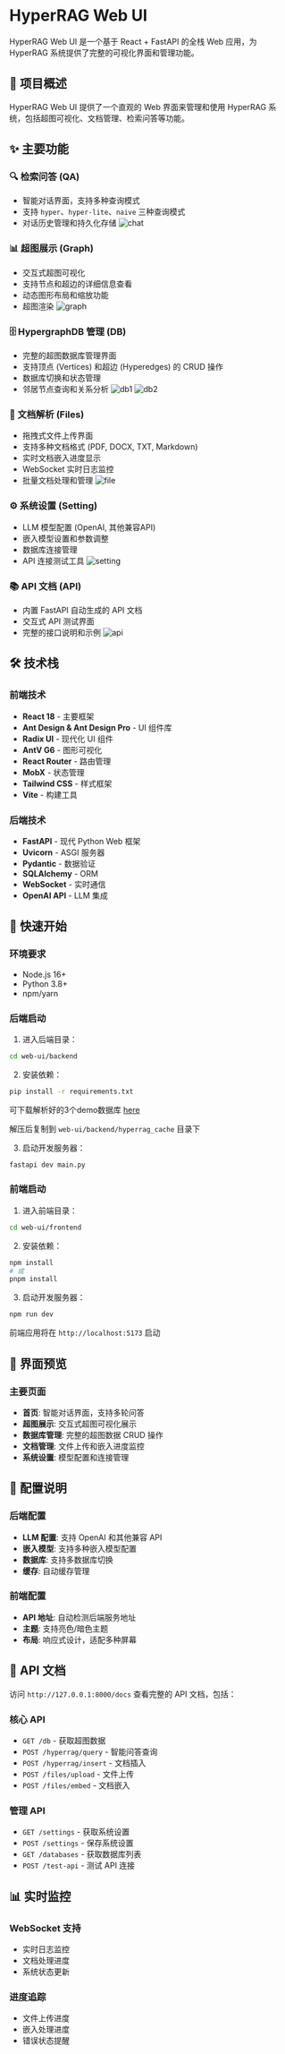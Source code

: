 # HyperRAG Web UI

HyperRAG Web UI 是一个基于 React + FastAPI 的全栈 Web 应用，为 HyperRAG 系统提供了完整的可视化界面和管理功能。

## 📖 项目概述

HyperRAG Web UI 提供了一个直观的 Web 界面来管理和使用 HyperRAG 系统，包括超图可视化、文档管理、检索问答等功能。

## ✨ 主要功能

### 🔍 检索问答 (QA)
- 智能对话界面，支持多种查询模式
- 支持 `hyper`、`hyper-lite`、`naive` 三种查询模式
- 对话历史管理和持久化存储
![chat](./assets/chat_e.png)

### 📊 超图展示 (Graph)
- 交互式超图可视化
- 支持节点和超边的详细信息查看
- 动态图形布局和缩放功能
- 超图渲染
![graph](./assets/graph.png)

### 🗄️ HypergraphDB 管理 (DB)
- 完整的超图数据库管理界面
- 支持顶点 (Vertices) 和超边 (Hyperedges) 的 CRUD 操作
- 数据库切换和状态管理
- 邻居节点查询和关系分析
![db1](./assets/db1.png)
![db2](./assets/db2.png)

### 📁 文档解析 (Files)
- 拖拽式文件上传界面
- 支持多种文档格式 (PDF, DOCX, TXT, Markdown)
- 实时文档嵌入进度显示
- WebSocket 实时日志监控
- 批量文档处理和管理
![file](./assets/file.png)

### ⚙️ 系统设置 (Setting)
- LLM 模型配置 (OpenAI, 其他兼容API)
- 嵌入模型设置和参数调整
- 数据库连接管理
- API 连接测试工具
![setting](./assets/setting.png)

### 📚 API 文档 (API)
- 内置 FastAPI 自动生成的 API 文档
- 交互式 API 测试界面
- 完整的接口说明和示例
![api](./assets/api.png)

## 🛠️ 技术栈

### 前端技术
- **React 18** - 主要框架
- **Ant Design & Ant Design Pro** - UI 组件库
- **Radix UI** - 现代化 UI 组件
- **AntV G6** - 图形可视化
- **React Router** - 路由管理
- **MobX** - 状态管理
- **Tailwind CSS** - 样式框架
- **Vite** - 构建工具

### 后端技术
- **FastAPI** - 现代 Python Web 框架
- **Uvicorn** - ASGI 服务器
- **Pydantic** - 数据验证
- **SQLAlchemy** - ORM
- **WebSocket** - 实时通信
- **OpenAI API** - LLM 集成

## 🚀 快速开始

### 环境要求
- Node.js 16+ 
- Python 3.8+
- npm/yarn

### 后端启动

1. 进入后端目录：
```bash
cd web-ui/backend
```

2. 安装依赖：
```bash
pip install -r requirements.txt
```

可下载解析好的3个demo数据库 [here]([https://pan.baidu.com/s/1mrDJVpMW59gLtRRSXafXdw?pwd=w642](https://pan.baidu.com/s/1mrDJVpMW59gLtRRSXafXdw?pwd=w642#list/path=%2Fsharelink484952695-6132723540665%2FHyper-RAG%2Fweb-ui&parentPath=%2Fsharelink484952695-6132723540665))

解压后复制到 `web-ui/backend/hyperrag_cache` 目录下

3. 启动开发服务器：
```bash
fastapi dev main.py
```

### 前端启动

1. 进入前端目录：
```bash
cd web-ui/frontend
```

2. 安装依赖：
```bash
npm install
# 或
pnpm install
```

3. 启动开发服务器：
```bash
npm run dev
```

前端应用将在 `http://localhost:5173` 启动

## 📱 界面预览

### 主要页面
- **首页**: 智能对话界面，支持多轮问答
- **超图展示**: 交互式超图可视化展示
- **数据库管理**: 完整的超图数据 CRUD 操作
- **文档管理**: 文件上传和嵌入进度监控
- **系统设置**: 模型配置和连接管理

## 🔧 配置说明

### 后端配置
- **LLM 配置**: 支持 OpenAI 和其他兼容 API
- **嵌入模型**: 支持多种嵌入模型配置
- **数据库**: 支持多数据库切换
- **缓存**: 自动缓存管理

### 前端配置
- **API 地址**: 自动检测后端服务地址
- **主题**: 支持亮色/暗色主题
- **布局**: 响应式设计，适配多种屏幕

## 🔗 API 文档

访问 `http://127.0.0.1:8000/docs` 查看完整的 API 文档，包括：

### 核心 API
- `GET /db` - 获取超图数据
- `POST /hyperrag/query` - 智能问答查询
- `POST /hyperrag/insert` - 文档插入
- `POST /files/upload` - 文件上传
- `POST /files/embed` - 文档嵌入

### 管理 API
- `GET /settings` - 获取系统设置
- `POST /settings` - 保存系统设置
- `GET /databases` - 获取数据库列表
- `POST /test-api` - 测试 API 连接

## 📊 实时监控

### WebSocket 支持
- 实时日志监控
- 文档处理进度
- 系统状态更新

### 进度追踪
- 文件上传进度
- 嵌入处理进度
- 错误状态提醒

